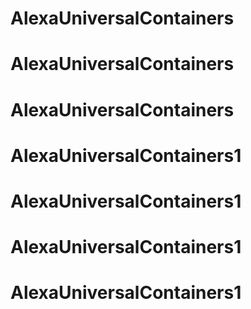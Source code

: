 # AlexaUniversalContainers
# AlexaUniversalContainers
# AlexaUniversalContainers
# AlexaUniversalContainers1
# AlexaUniversalContainers1
# AlexaUniversalContainers1
# AlexaUniversalContainers1
